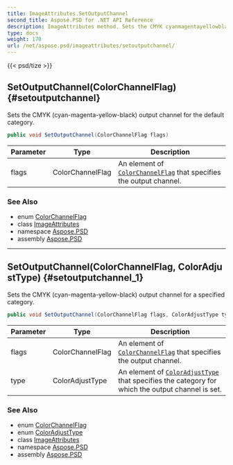```yaml
---
title: ImageAttributes.SetOutputChannel
second_title: Aspose.PSD for .NET API Reference
description: ImageAttributes method. Sets the CMYK cyanmagentayellowblack output channel for the default category
type: docs
weight: 170
url: /net/aspose.psd/imageattributes/setoutputchannel/
---
```

{{< psd/tize >}}
## SetOutputChannel(ColorChannelFlag) {#setoutputchannel}

Sets the CMYK (cyan-magenta-yellow-black) output channel for the default category.

```csharp
public void SetOutputChannel(ColorChannelFlag flags)
```

| Parameter | Type | Description |
| --- | --- | --- |
| flags | ColorChannelFlag | An element of [`ColorChannelFlag`](../../colorchannelflag/) that specifies the output channel. |

### See Also

* enum [ColorChannelFlag](../../colorchannelflag/)
* class [ImageAttributes](../)
* namespace [Aspose.PSD](../../../aspose.psd/)
* assembly [Aspose.PSD](../../../)

---

## SetOutputChannel(ColorChannelFlag, ColorAdjustType) {#setoutputchannel_1}

Sets the CMYK (cyan-magenta-yellow-black) output channel for a specified category.

```csharp
public void SetOutputChannel(ColorChannelFlag flags, ColorAdjustType type)
```

| Parameter | Type | Description |
| --- | --- | --- |
| flags | ColorChannelFlag | An element of [`ColorChannelFlag`](../../colorchannelflag/) that specifies the output channel. |
| type | ColorAdjustType | An element of [`ColorAdjustType`](../../coloradjusttype/) that specifies the category for which the output channel is set. |

### See Also

* enum [ColorChannelFlag](../../colorchannelflag/)
* enum [ColorAdjustType](../../coloradjusttype/)
* class [ImageAttributes](../)
* namespace [Aspose.PSD](../../../aspose.psd/)
* assembly [Aspose.PSD](../../../)


